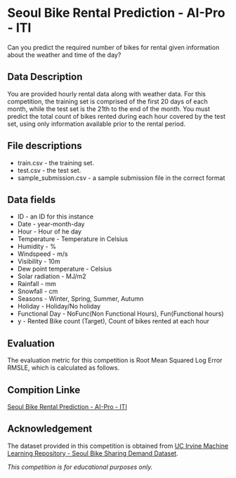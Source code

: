# Seoul Bike Rental Prediction - AI-Pro - ITI
Can you predict the required number of bikes for rental given information about the weather and time of the day?

## Data Description
You are provided hourly rental data along with weather data. For this competition, the training set is comprised of the first 20 days of each month, while the test set is the 21th to the end of the month. You must predict the total count of bikes rented during each hour covered by the test set, using only information available prior to the rental period.

## File descriptions
- train.csv - the training set.
- test.csv - the test set.
- sample_submission.csv - a sample submission file in the correct format

## Data fields
- ID - an ID for this instance
- Date - year-month-day
- Hour - Hour of he day
- Temperature - Temperature in Celsius
- Humidity - %
- Windspeed - m/s
- Visibility - 10m
- Dew point temperature - Celsius
- Solar radiation - MJ/m2
- Rainfall - mm
- Snowfall - cm
- Seasons - Winter, Spring, Summer, Autumn
- Holiday - Holiday/No holiday
- Functional Day - NoFunc(Non Functional Hours), Fun(Functional hours)
- y - Rented Bike count (Target), Count of bikes rented at each hour

## Evaluation
The evaluation metric for this competition is Root Mean Squared Log Error RMSLE, which is calculated as follows.

## Compition Linke
[Seoul Bike Rental Prediction - AI-Pro - ITI](https://www.kaggle.com/c/seoul-bike-rental-ai-pro-iti/overview/description)

## Acknowledgement
The dataset provided in this competition is obtained from [UC Irvine Machine Learning Repository - Seoul Bike Sharing Demand Dataset](https://archive.ics.uci.edu/ml/datasets/Seoul+Bike+Sharing+Demand#).

*This competition is for educational purposes only.*
